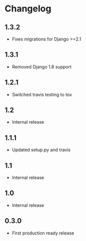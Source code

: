 # Changelog

## 1.3.2

- Fixes migrations for Django >=2.1

## 1.3.1

- Removed Django 1.8 support

## 1.2.1

- Switched travis testing to tox

## 1.2

- Internal release

## 1.1.1

- Updated setup.py and travis 

## 1.1

- Internal release

## 1.0

- Internal release

## 0.3.0

- First production ready release

